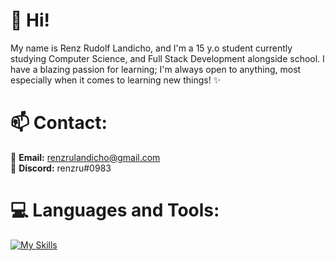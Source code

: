 <h1 align="left">🌱 Hi! </h1>
<p align="left">My name is Renz Rudolf Landicho, and I'm a 15 y.o student currently studying Computer Science, and Full Stack Development alongside school.
I have a blazing passion for learning; I'm always open to anything, most especially when it comes to learning new things! ✨ </p>

<h1>📫 Contact: </h1>

📩 **Email:** renzrulandicho@gmail.com 
<br>
💬 **Discord:** renzru#0983 
<br>

<h1 align="left">💻 Languages and Tools:</h1>

[![My Skills](https://skillicons.dev/icons?i=js,html,css,sass,c,cs,cpp,java,blender,unity,ps,pr,ae)](https://skillicons.dev)

